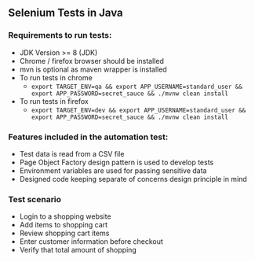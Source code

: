 Selenium Tests in Java
-------------------

### Requirements to run tests:

* JDK Version >= 8 (JDK)
* Chrome / firefox browser should be installed
* mvn is optional as maven wrapper is installed
* To run tests in chrome
    * `export TARGET_ENV=qa && export APP_USERNAME=standard_user && export APP_PASSWORD=secret_sauce && ./mvnw clean install`
* To run tests in firefox
    * `export TARGET_ENV=dev && export APP_USERNAME=standard_user && export APP_PASSWORD=secret_sauce && ./mvnw clean install`

### Features included in the automation test:

* Test data is read from a CSV file
* Page Object Factory design pattern is used to develop tests
* Environment variables are used for passing sensitive data
* Designed code keeping separate of concerns design principle in mind

### Test scenario

* Login to a shopping website
* Add items to shopping cart
* Review shopping cart items
* Enter customer information before checkout
* Verify that total amount of shopping
